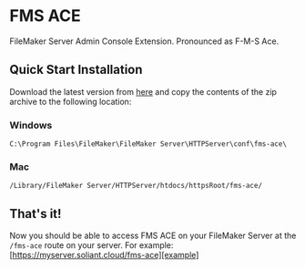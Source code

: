 # FMS ACE

FileMaker Server Admin Console Extension. Pronounced as F-M-S Ace.

## Quick Start Installation

Download the latest version from [here][zip] and copy the contents of the zip archive to the following location:

[zip]: https://github.com/soliantconsulting/fms-ace/blob/master/built-files/fms-ace.zip

### Windows
```
C:\Program Files\FileMaker\FileMaker Server\HTTPServer\conf\fms-ace\
```

### Mac
```
/Library/FileMaker Server/HTTPServer/htdocs/httpsRoot/fms-ace/
```

## That's it!

Now you should be able to access FMS ACE on your FileMaker Server at the `/fms-ace` route on your server. For example: [https://myserver.soliant.cloud/fms-ace][example]

[example]: https://myserver.soliant.cloud/fms-ace

